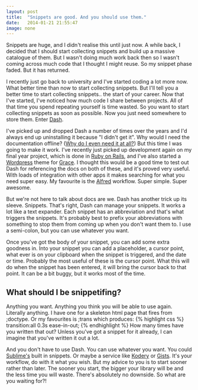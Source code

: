 ```yaml
---
layout: post
title:  "Snippets are good. And you should use them."
date:   2014-01-21 21:55:47
image: none
---
```


Snippets are huge, and I didn't realise this until just now. A while back, I decided that I should start collecting snippets and build up a massive catalogue of them. But I wasn't doing much work back then so I wasn't coming across much code that I thought I might reuse. So my snippet phase faded. But it has returned.

I recently just go back to university and I've started coding a lot more now. What better time than now to start collecting snippets. But I'll tell you a better time to start collecting snippets.. the start of your career. Now that I've started, I've noticed how much code I share between projects. All of that time you spend repeating yourself is time wasted. So you want to start collecting snippets as soon as possible. Now you just need somewhere to store them. Enter [Dash](http://kapeli.com/dash).

I've picked up and dropped Dash a number of times over the years and I'd always end up uninstalling it because "I didn't get it". Why would I need the documentation offline? ([Why do I even need it at all?](http://stackoverflow.com)) But this time I was going to make it work. I've recently just picked up development again on my final year project, which is done in [Ruby on Rails](http://rubyonrails.org), and I've also started a [Wordpress](http://wordpress.org) theme for [Grace](http://thatgracegirl.com). I thought this would be a good time to test out Dash for referencing the docs on both of these, and it's proved very useful. With loads of integration with other apps it makes searching for what you need super easy. My favourite is the [Alfred](http://www.alfredapp.com) workflow. Super simple. Super awesome.

But we're not here to talk about docs are we. Dash has another trick up its sleeve. Snippets. That's right, Dash can manage your snippets. It works a lot like a text expander. Each snippet has an abbreviation and that's what triggers the snippets. It's probably best to prefix your abbreviations with something to stop them from coming up when you don't want them to. I use a semi-colon, but you can use whatever you want.

Once you've got the body of your snippet, you can add some extra goodness in. Into your snippet you can add a placeholder, a cursor point, what ever is on your clipboard when the snippet is triggered, and the date or time. Probably the most useful of these is the cursor point. What this will do when the snippet has been entered, it will bring the cursor back to that point. It can be a bit buggy, but it works most of the time.

## What should I be snippetifing?
Anything you want. Anything you think you will be able to use again. Literally anything. I have one for a skeleton html page that fires from ;doctype. Or my favourites is ;trans which produces:
{% highlight css %}
transition:all 0.3s ease-in-out;
{% endhighlight %}
How many times have you written that out? Unless you've got a snippet for it already, I can imagine that you've written it out a lot.

And you don't have to use Dash. You can use whatever you want. You could [Sublime's](http://sublimetext.com) built in snippets.  Or maybe a service like [Kodery](http://kodery.com) or [Gists](http://gist.github.com). It's your workflow, do with it what you wish. But my advice to you is to start sooner rather than later. The sooner you start, the bigger your library will be and the less time you will waste. There's absolutely no downside. So what are you waiting for?!
